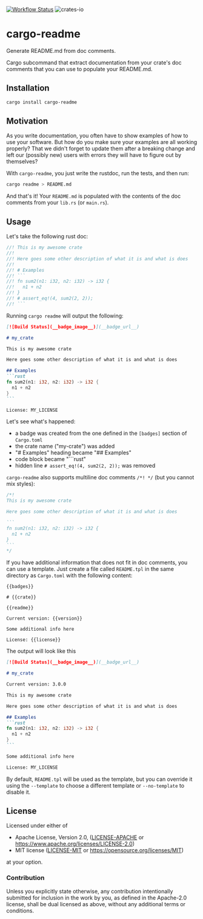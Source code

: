 [![Workflow Status](https://github.com/livioribeiro/cargo-readme/workflows/main/badge.svg)](https://github.com/livioribeiro/cargo-readme/actions?query=workflow%3A%22main%22)
![crates-io](https://img.shields.io/crates/v/cargo-readme.svg)

# cargo-readme

Generate README.md from doc comments.

Cargo subcommand that extract documentation from your crate's doc comments that you can use to
populate your README.md.

## Installation

```sh
cargo install cargo-readme
```

## Motivation

As you write documentation, you often have to show examples of how to use your software. But
how do you make sure your examples are all working properly? That we didn't forget to update
them after a breaking change and left our (possibly new) users with errors they will have to
figure out by themselves?

With `cargo-readme`, you just write the rustdoc, run the tests, and then run:

```sh
cargo readme > README.md
```

And that's it! Your `README.md` is populated with the contents of the doc comments from your
`lib.rs` (or `main.rs`).

## Usage

Let's take the following rust doc:

```rust
//! This is my awesome crate
//!
//! Here goes some other description of what it is and what is does
//!
//! # Examples
//! ```
//! fn sum2(n1: i32, n2: i32) -> i32 {
//!   n1 + n2
//! }
//! # assert_eq!(4, sum2(2, 2));
//! ```
```

Running `cargo readme` will output the following:

~~~markdown
[![Build Status](__badge_image__)](__badge_url__)

# my_crate

This is my awesome crate

Here goes some other description of what it is and what is does

## Examples
```rust
fn sum2(n1: i32, n2: i32) -> i32 {
  n1 + n2
}
```

License: MY_LICENSE
~~~

Let's see what's happened:

- a badge was created from the one defined in the `[badges]` section of `Cargo.toml`
- the crate name ("my-crate") was added
- "# Examples" heading became "## Examples"
- code block became "```rust"
- hidden line `# assert_eq!(4, sum2(2, 2));` was removed

`cargo-readme` also supports multiline doc comments `/*! */` (but you cannot mix styles):

~~~rust
/*!
This is my awesome crate

Here goes some other description of what it is and what is does

```
fn sum2(n1: i32, n2: i32) -> i32 {
  n1 + n2
}
```
*/
~~~

If you have additional information that does not fit in doc comments, you can use a template.
Just create a file called `README.tpl` in the same directory as `Cargo.toml` with the following
content:

```tpl
{{badges}}

# {{crate}}

{{readme}}

Current version: {{version}}

Some additional info here

License: {{license}}
```

The output will look like this

~~~markdown
[![Build Status](__badge_image__)](__badge_url__)

# my_crate

Current version: 3.0.0

This is my awesome crate

Here goes some other description of what it is and what is does

## Examples
```rust
fn sum2(n1: i32, n2: i32) -> i32 {
  n1 + n2
}
```

Some additional info here

License: MY_LICENSE
~~~

By default, `README.tpl` will be used as the template, but you can override it using the
`--template` to choose a different template or `--no-template` to disable it.

## License

Licensed under either of

* Apache License, Version 2.0, ([LICENSE-APACHE](LICENSE-APACHE) or https://www.apache.org/licenses/LICENSE-2.0)
* MIT license ([LICENSE-MIT](LICENSE-MIT) or https://opensource.org/licenses/MIT)

at your option.

### Contribution

Unless you explicitly state otherwise, any contribution intentionally
submitted for inclusion in the work by you, as defined in the Apache-2.0
license, shall be dual licensed as above, without any additional terms or
conditions.
